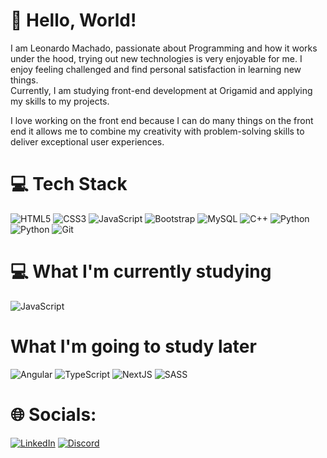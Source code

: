 # 👋 Hello, World!

I am Leonardo Machado, passionate about Programming and how it works under the hood, trying out new technologies is very enjoyable for me. I enjoy feeling challenged and find personal satisfaction in learning new things. </br>
Currently, I am studying front-end development at Origamid and applying my skills to my projects.

I love working on the front end because I can do many things on the front end it allows me to combine my creativity with problem-solving skills to deliver exceptional user experiences.

# 💻 Tech Stack

![HTML5](https://img.shields.io/badge/html5-%23E34F26.svg?style=for-the-badge&logo=html5&logoColor=white) ![CSS3](https://img.shields.io/badge/css3-%231572B6.svg?style=for-the-badge&logo=css3&logoColor=white) ![JavaScript](https://img.shields.io/badge/javascript-%23323330.svg?style=for-the-badge&logo=javascript&logoColor=%23F7DF1E) ![Bootstrap](https://img.shields.io/badge/Bootstrap-563D7C?style=for-the-badge&logo=bootstrap&logoColor=white) ![MySQL](https://img.shields.io/badge/MySQL-00000F?style=for-the-badge&logo=mysql&logoColor=white) ![C++](https://img.shields.io/badge/C%2B%2B-00599C?style=for-the-badge&logo=c%2B%2B&logoColor=white) ![Python](https://img.shields.io/badge/Python-14354C?style=for-the-badge&logo=python&logoColor=white) ![Python](https://img.shields.io/badge/PHP-777BB4?style=for-the-badge&logo=php&logoColor=white) ![Git](https://img.shields.io/badge/Git-E34F26?style=for-the-badge&logo=git&logoColor=white) 

# 💻 What I'm currently studying

![JavaScript](https://img.shields.io/badge/javascript-%23323330.svg?style=for-the-badge&logo=javascript&logoColor=%23F7DF1E)

# What I'm going to study later

![Angular](https://ng-icons.github.io/ng-icons/assets/angular.svg) ![TypeScript](https://img.shields.io/badge/typescript-%23007ACC.svg?style=for-the-badge&logo=typescript&logoColor=white) ![NextJS](https://img.shields.io/badge/Next-black?style=for-the-badge&logo=next.js&logoColor=white) ![SASS](https://img.shields.io/badge/SASS-hotpink.svg?style=for-the-badge&logo=SASS&logoColor=white) 

# 🌐 Socials:
[![LinkedIn](https://img.shields.io/badge/LinkedIn-%230077B5.svg?logo=linkedin&logoColor=white)](leonardommachado)
[![Discord](https://img.shields.io/badge/Discord-%237289DA.svg?logo=discord&logoColor=white)](https://discord.gg/.leonardomachado)
